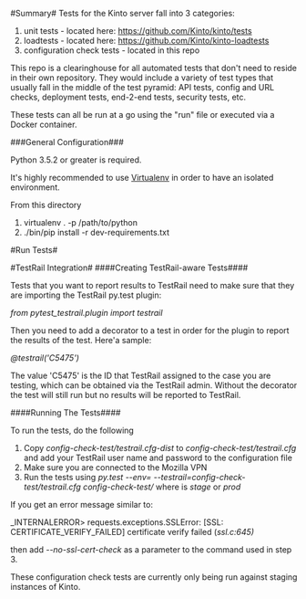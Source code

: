 #Summary#
Tests for the Kinto server fall into 3 categories:
1. unit tests - located here: https://github.com/Kinto/kinto/tests
2. loadtests - located here:  https://github.com/Kinto/kinto-loadtests
3. configuration check tests - located in this repo

This repo is a clearinghouse for all automated tests that don't need to reside in their own repository.
They would include a variety of test types that usually fall in the middle of the test pyramid:
API tests, config and URL checks, deployment tests, end-2-end tests, security tests, etc.

These tests can all be run at a go using the "run" file or executed via a Docker container.

###General Configuration###

Python 3.5.2 or greater is required.

It's highly recommended to use [Virtualenv](https://virtualenv.pypa.io/en/latest/)
in order to have an isolated environment.

From this directory

1. virtualenv . -p /path/to/python
2. ./bin/pip install -r dev-requirements.txt

#Run Tests#


#TestRail Integration#
####Creating TestRail-aware Tests####

Tests that you want to report results to TestRail need to make sure that they
are importing the TestRail py.test plugin:

_from pytest_testrail.plugin import testrail_

Then you need to add a decorator to a test in order for the plugin to report
the results of the test. Here'a sample:

_@testrail('C5475')_

The value 'C5475' is the ID that TestRail assigned to the case you are testing,
which can be obtained via the TestRail admin. Without the decorator the test
will still run but no results will be reported to TestRail.


####Running The Tests####

To run the tests, do the following

1. Copy _config-check-test/testrail.cfg-dist_ to _config-check-test/testrail.cfg_ and add your TestRail user name and password to the configuration file
2. Make sure you are connected to the Mozilla VPN
3. Run the tests using _py.test --env=<ENVIRONMENT> --testrail=config-check-test/testrail.cfg config-check-test/_ where <ENVIRONMENT> is _stage_ or _prod_

If you get an error message similar to:

_INTERNALERROR> requests.exceptions.SSLError: [SSL: CERTIFICATE_VERIFY_FAILED] certificate verify failed (_ssl.c:645)_

then add _--no-ssl-cert-check_ as a parameter to the command used in step 3.

These configuration check tests are currently only being run against staging
instances of Kinto.
